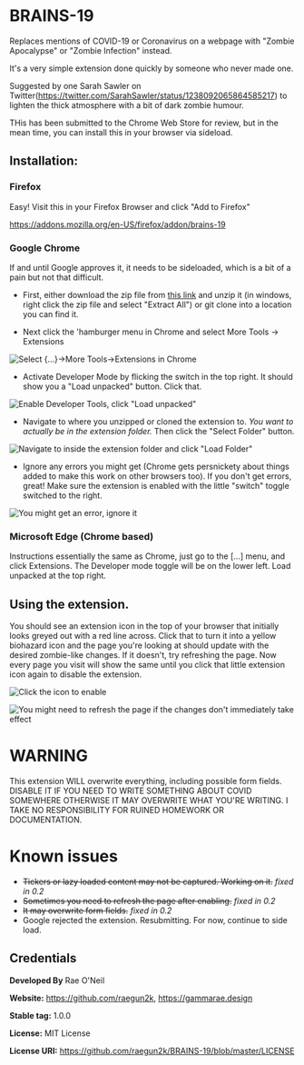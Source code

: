 # BRAINS-19

Replaces mentions of COVID-19 or Coronavirus on a webpage with "Zombie Apocalypse" or "Zombie Infection" instead.

It's a very simple extension done quickly by someone who never made one. 

Suggested by one Sarah Sawler on Twitter(https://twitter.com/SarahSawler/status/1238092065864585217) to lighten
the thick atmosphere with a bit of dark zombie humour.

THis has been submitted to the Chrome Web Store for review, but in the mean time, you can install this in your browser via sideload.
 
## Installation: 

### Firefox

Easy! Visit this in your Firefox Browser and click "Add to Firefox"

https://addons.mozilla.org/en-US/firefox/addon/brains-19

### Google Chrome

If and until Google approves it, it needs to be sideloaded, which is a bit of a pain but not that difficult.

 * First, either download the zip file from [this link](https://github.com/raegun2k/BRAINS-19/archive/master.zip) and unzip it (in windows, right click the zip file and select "Extract All")  or git clone into a location you can find it.


 * Next click the 'hamburger menu in Chrome and select More Tools -> Extensions

![Select {...}->More Tools->Extensions in Chrome](Docs/Images/sideload_step1.png)


 * Activate Developer Mode by flicking the switch in the top right. It should show you a "Load unpacked" button. Click that.

![Enable Developer Tools, click "Load unpacked"](Docs/Images/sideload_step2.png)

 * Navigate to where you unzipped or cloned the extension to. *You want to actually be in the extension folder.* Then click the "Select Folder" button.

![Navigate to inside the extension folder and click "Load Folder"](Docs/Images/sideload_step3.png)
 
 * Ignore any errors you might get (Chrome gets persnickety about things added to make this work on other browsers too). If you don't get errors, great! Make sure the extension is enabled with the little "switch" toggle switched to the right.

![You might get an error, ignore it](Docs/Images/sideload_step4.png)
 
### Microsoft Edge (Chrome based)

Instructions essentially the same as Chrome, just go to the [...] menu, and click Extensions. The Developer mode toggle will be on the lower left. Load unpacked at the top right. 

## Using the extension. 
 
 You should see an extension icon in the top of your browser that initially looks greyed out with a red line across. Click that to turn it into a yellow biohazard icon and the page you're looking at should update with the desired zombie-like changes. If it doesn't, try refreshing the page. Now every page you visit will show the same until you click that little extension icon again to disable the extension.

![Click the icon to enable](Docs/Images/sideload_step6.png)

![You might need to refresh the page if the changes don't immediately take effect](Docs/Images/sideload_step7.png)
 
 
 # WARNING
 
 This extension WILL overwrite everything, including possible form fields. DISABLE IT IF YOU NEED TO WRITE SOMETHING ABOUT COVID SOMEWHERE OTHERWISE IT MAY OVERWRITE WHAT YOU'RE WRITING. I TAKE NO RESPONSIBILITY FOR RUINED HOMEWORK OR DOCUMENTATION.

# Known issues

 * <del> Tickers or lazy loaded content may not be captured. Working on it.</del>  *fixed in 0.2*
 * <del> Sometimes you need to refresh the page after enabling.</del>  *fixed in 0.2*
 * <del> It may overwrite form fields.</del>  *fixed in 0.2*
 * Google rejected the extension. Resubmitting. For now, continue to side load.

## Credentials ##

**Developed By**       Rae O'Neil

**Website:**           https://github.com/raegun2k, https://gammarae.design

**Stable tag:**        1.0.0  

**License:**           MIT License 

**License URI:**       https://github.com/raegun2k/BRAINS-19/blob/master/LICENSE
